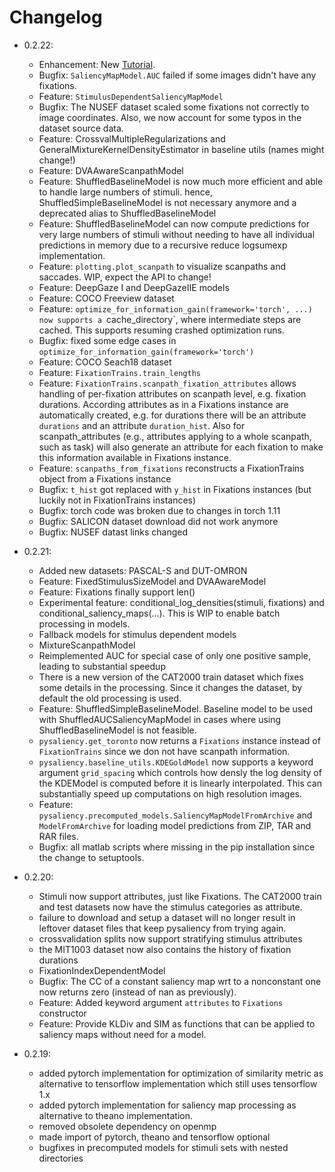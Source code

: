 # Changelog

* 0.2.22:
  * Enhancement: New [Tutorial](notebooks/Tutorial.ipynb).
  * Bugfix: `SaliencyMapModel.AUC` failed if some images didn't have any fixations.
  * Feature: `StimulusDependentSaliencyMapModel`
  * Bugfix: The NUSEF dataset scaled some fixations not correctly to image coordinates. Also, we now account for some typos in the
    dataset source data.
  * Feature: CrossvalMultipleRegularizations and GeneralMixtureKernelDensityEstimator in baseline utils (names might change!)
  * Feature: DVAAwareScanpathModel
  * Feature: ShuffledBaselineModel is now much more efficient and able to handle large numbers of stimuli.
    hence, ShuffledSimpleBaselineModel is not necessary anymore and a deprecated alias to ShuffledBaselineModel
  * Feature: ShuffledBaselineModel can now compute predictions for very large numbers of stimuli without needing
    to have all individual predictions in memory due to a recursive reduce logsumexp implementation.
  * Feature: `plotting.plot_scanpath` to visualize scanpaths and saccades. WIP, expect the API to change!
  * Feature: DeepGaze I and DeepGazeIIE models
  * Feature: COCO Freeview dataset
  * Feature: `optimize_for_information_gain(framework='torch', ...) now supports a `cache_directory`,
    where intermediate steps are cached. This supports resuming crashed optimization runs.
  * Bugfix: fixed some edge cases in `optimize_for_information_gain(framework='torch')`
  * Feature: COCO Seach18 dataset
  * Feature: `FixationTrains.train_lengths`
  * Feature: `FixationTrains.scanpath_fixation_attributes` allows handling of per-fixation attributes on scanpath level,
    e.g. fixation durations. According attributes as in a Fixations instance are automatically created,
    e.g. for durations there will be an attribute `durations` and an attribute `duration_hist`. Also
    for scanpath_attributes (e.g., attributes applying to a whole scanpath, such as task) will also generate
    an attribute for each fixation to make this information available in Fixations instance.
  * Feature: `scanpaths_from_fixations` reconstructs a FixationTrains object from a Fixations instance
  * Bugfix: `t_hist` got replaced with `y_hist` in Fixations instances (but luckily not in FixationTrains instances)
  * Bugfix: torch code was broken due to changes in torch 1.11
  * Bugfix: SALICON dataset download did not work anymore
  * Bugfix: NUSEF datast links changed

* 0.2.21:
  * Added new datasets: PASCAL-S and DUT-OMRON
  * Feature: FixedStimulusSizeModel and DVAAwareModel
  * Feature: Fixations finally support len()
  * Experimental feature: conditional_log_densities(stimuli, fixations) and conditional_saliency_maps(...).
    This is WIP to enable batch processing in models.
  * Fallback models for stimulus dependent models
  * MixtureScanpathModel
  * Reimplemented AUC for special case of only one positive sample, leading to substantial speedup
  * There is a new version of the CAT2000 train dataset which fixes some details in the processing.
    Since it changes the dataset, by default the old processing is used.
  * Feature: ShuffledSimpleBaselineModel. Baseline model to be used with ShuffledAUCSaliencyMapModel
    in cases where using ShuffledBaselineModel is not feasible.
  * `pysaliency.get_toronto` now returns a `Fixations` instance instead of `FixationTrains` since
    we don not have scanpath information.
  * `pysaliency.baseline_utils.KDEGoldModel` now supports a keyword argument `grid_spacing` which
    controls how densly the log density of the KDEModel is computed before it is linearly interpolated.
    This can substantially speed up computations on high resolution images.
  * Feature: `pysaliency.precomputed_models.SaliencyMapModelFromArchive` and `ModelFromArchive`
    for loading model predictions from ZIP, TAR and RAR files.
  * Bugfix: all matlab scripts where missing in the pip installation since the change
    to setuptools.
* 0.2.20:
  * Stimuli now support attributes, just like Fixations. The CAT2000 train and test
    datasets now have the stimulus categories as attribute.
  * failure to download and setup a dataset will no longer result in leftover
    dataset files that keep pysaliency from trying again.
  * crossvalidation splits now support stratifying stimulus attributes
  * the MIT1003 dataset now also contains the history of fixation durations
  * FixationIndexDependentModel
  * Bugfix: The CC of a constant saliency map wrt to a nonconstant one
    now returns zero (instead of nan as previously).
  * Feature: Added keyword argument `attributes` to `Fixations` constructor
  * Feature: Provide KLDiv and SIM as functions that can be applied to saliency maps without need for a model.
* 0.2.19:
  * added pytorch implementation for optimization of similarity metric as alternative
    to tensorflow implementation which still uses tensorflow 1.x
  * added pytorch implementation for saliency map processing as alternative
    to theano implementation.
  * removed obsolete dependency on openmp
  * made import of pytorch, theano and tensorflow optional
  * bugfixes in precomputed models for stimuli sets with nested directories

